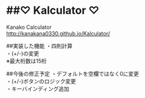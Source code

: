 ##♡ Kalculator ♡
======
Kanako Calculator  
http://kanakana0330.github.io/Kalculator/

##実装した機能
・四則計算  
・(+/-)の変更  
※最大桁数は15桁  


##今後の修正予定
・デフォルトを空欄ではなく0に変更  
・(+/-)ボタンのロジック変更  
・キーバインディング追加  
